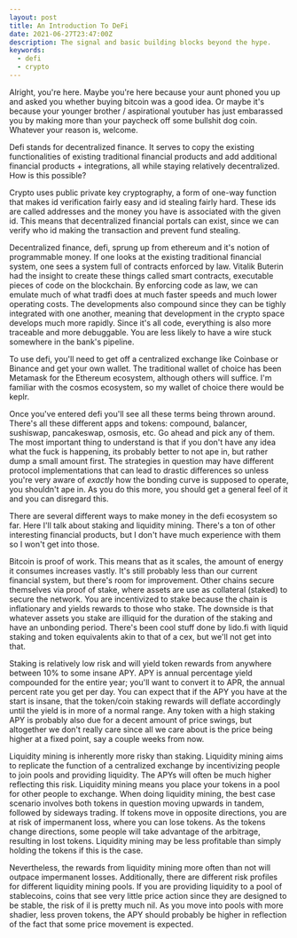 ```yaml
---
layout: post
title: An Introduction To DeFi
date: 2021-06-27T23:47:00Z
description: The signal and basic building blocks beyond the hype.
keywords:
  - defi
  - crypto
---
```


Alright, you're here. Maybe you're here because your aunt phoned you up and asked you whether buying bitcoin was a good idea. Or maybe it's because your younger brother / aspirational youtuber has just embarassed you by making more than your paycheck off some bullshit dog coin. Whatever your reason is, welcome.

Defi stands for decentralized finance. It serves to copy the existing functionalities of existing traditional financial products and add additional financial products + integrations, all while staying relatively decentralized. How is this possible?

Crypto uses public private key cryptography, a form of one-way function that makes id verification fairly easy and id stealing fairly hard. These ids are called addresses and the money you have is associated with the given id. This means that decentralized financial portals can exist, since we can verify who id making the transaction and prevent fund stealing.

Decentralized finance, defi, sprung up from ethereum and it's notion of programmable money. If one looks at the existing traditional financial system, one sees a system full of contracts enforced by law. Vitalik Buterin had the insight to create these things called smart contracts, executable pieces of code on the blockchain. By enforcing code as law, we can emulate much of what tradfi does at much faster speeds and much lower operating costs. The developments also compound since they can be tighly integrated with one another, meaning that development in the crypto space develops much more rapidly. Since it's all code, everything is also more traceable and more debuggable. You are less likely to have a wire stuck somewhere in the bank's pipeline.

To use defi, you'll need to get off a centralized exchange like Coinbase or Binance and get your own wallet. The traditional wallet of choice has been Metamask for the Ethereum ecosystem, although others will suffice. I'm familiar with the cosmos ecosystem, so my wallet of choice there would be keplr.

Once you've entered defi you'll see all these terms being thrown around. There's all these different apps and tokens: compound, balancer, sushiswap, pancakeswap, osmosis, etc. Go ahead and pick any of them. The most important thing to understand is that if you don't have any idea what the fuck is happening, its probably better to not ape in, but rather dump a small amount first. The strategies in question may have different protocol implementations that can lead to drastic differences so unless you're very aware of _exactly_ how the bonding curve is supposed to operate, you shouldn't ape in. As you do this more, you should get a general feel of it and you can disregard this.

There are several different ways to make money in the defi ecosystem so far. Here I'll talk about staking and liquidity mining. There's a ton of other interesting financial products, but I don't have much experience with them so I won't get into those.

Bitcoin is proof of work. This means that as it scales, the amount of energy it consumes increases vastly. It's still probably less than our current financial system, but there's room for improvement. Other chains secure themselves via proof of stake, where assets are use as collateral (staked) to secure the network. You are incentivized to stake because the chain is inflationary and yields rewards to those who stake. The downside is that whatever assets you stake are illiquid for the duration of the staking and have an unbonding period. There's been cool stuff done by lido.fi with liquid staking and token equivalents akin to that of a cex, but we'll not get into that.

Staking is relatively low risk and will yield token rewards from anywhere between 10% to some insane APY. APY is annual percentage yield compounded for the entire year; you'll want to convert it to APR, the annual percent rate you get per day. You can expect that if the APY you have at the start is insane, that the token/coin staking rewards will deflate accordingly until the yield is in more of a normal range. Any token with a high staking APY is probably also due for a decent amount of price swings, but altogether we don't really care since all we care about is the price being higher at a fixed point, say a couple weeks from now.

Liquidity mining is inherently more risky than staking. Liquidity mining aims to replicate the function of a centralized exchange by incentivizing people to join pools and providing liquidity. The APYs will often be much higher reflecting this risk. Liquidity mining means you place your tokens in a pool for other people to exchange. When doing liquidity mining, the best case scenario involves both tokens in question moving upwards in tandem, followed by sideways trading. If tokens move in opposite directions, you are at risk of impermanent loss, where you can lose tokens. As the tokens change directions, some people will take advantage of the arbitrage, resulting in lost tokens. Liquidity mining may be less profitable than simply holding the tokens if this is the case.

Nevertheless, the rewards from liquidity mining more often than not will outpace impermanent losses. Additionally, there are different risk profiles for different liquidity mining pools. If you are providing liquidity to a pool of stablecoins, coins that see very little price action since they are designed to be stable, the risk of il is pretty much nil. As you move into pools with more shadier, less proven tokens, the APY should probably be higher in reflection of the fact that some price movement is expected.
